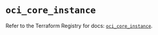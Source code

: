 # `oci_core_instance`

Refer to the Terraform Registry for docs: [`oci_core_instance`](https://registry.terraform.io/providers/oracle/oci/7.19.0/docs/resources/core_instance).
